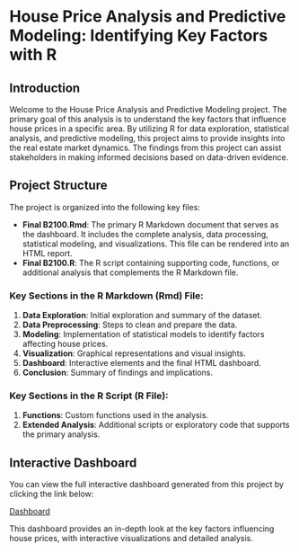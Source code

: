 # House Price Analysis and Predictive Modeling: Identifying Key Factors with R
## Introduction

Welcome to the House Price Analysis and Predictive Modeling project. The primary goal of this analysis is to understand the key factors that influence house prices in a specific area. By utilizing R for data exploration, statistical analysis, and predictive modeling, this project aims to provide insights into the real estate market dynamics. The findings from this project can assist stakeholders in making informed decisions based on data-driven evidence.
## Project Structure

The project is organized into the following key files:

- **Final B2100.Rmd**: The primary R Markdown document that serves as the dashboard. It includes the complete analysis, data processing, statistical modeling, and visualizations. This file can be rendered into an HTML report.
- **Final B2100.R**: The R script containing supporting code, functions, or additional analysis that complements the R Markdown file.

### Key Sections in the R Markdown (Rmd) File:
1. **Data Exploration**: Initial exploration and summary of the dataset.
2. **Data Preprocessing**: Steps to clean and prepare the data.
3. **Modeling**: Implementation of statistical models to identify factors affecting house prices.
4. **Visualization**: Graphical representations and visual insights.
5. **Dashboard**: Interactive elements and the final HTML dashboard.
6. **Conclusion**: Summary of findings and implications.

### Key Sections in the R Script (R File):
1. **Functions**: Custom functions used in the analysis.
2. **Extended Analysis**: Additional scripts or exploratory code that supports the primary analysis.

## Interactive Dashboard

You can view the full interactive dashboard generated from this project by clicking the link below:

[Dashboard](https://niv561.github.io/R-Project-Niv-Yosef/Niv-Yosef-Final-B2100.html)


This dashboard provides an in-depth look at the key factors influencing house prices, with interactive visualizations and detailed analysis.
